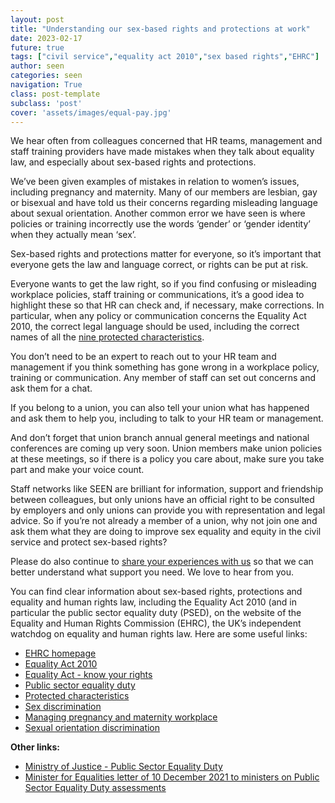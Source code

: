 ```yaml
---
layout: post
title: "Understanding our sex-based rights and protections at work"
date: 2023-02-17
future: true
tags: ["civil service","equality act 2010","sex based rights","EHRC"]
author: seen
categories: seen
navigation: True
class: post-template
subclass: 'post'
cover: 'assets/images/equal-pay.jpg'
---
```


We hear often from colleagues concerned that HR teams, management and staff training providers have made mistakes when they talk about equality law, and especially about sex-based rights and protections. 

We’ve been given examples of mistakes in relation to women’s issues, including pregnancy and maternity.  Many of our members are lesbian, gay or bisexual and have told us their concerns regarding misleading language about sexual orientation.  Another common error we have seen is where policies or training incorrectly use the words ‘gender’ or ‘gender identity’ when they actually mean ‘sex’.

Sex-based rights and protections matter for everyone, so it’s important that everyone gets the law and language correct, or rights can be put at risk. 

Everyone wants to get the law right, so if you find confusing or misleading workplace policies, staff training or communications, it’s a good idea to highlight these so that HR can check and, if necessary, make corrections.  In particular, when any policy or communication concerns the Equality Act 2010, the correct legal language should be used, including the correct names of all the [nine protected characteristics](https://www.equalityhumanrights.com/en/equality-act/protected-characteristics).

You don’t need to be an expert to reach out to your HR team and management if you think something has gone wrong in a workplace policy, training or communication. Any member of staff can set out concerns and ask them for a chat. 

If you belong to a union, you can also tell your union what has happened and ask them to help you, including to talk to your HR team or management. 

And don’t forget that union branch annual general meetings and national conferences are coming up very soon. Union members make union policies at these meetings, so if there is a policy you care about, make sure you take part and make your voice count. 

Staff networks like SEEN are brilliant for information, support and friendship between colleagues, but only unions have an official right to be consulted by employers and only unions can provide you with representation and legal advice. So if you’re not already a member of a union, why not join one and ask them what they are doing to improve sex equality and equity in the civil service and protect sex-based rights?

Please do also continue to [share your experiences with us](/contact/) so that we can better understand what support you need. We love to hear from you.

You can find clear information about sex-based rights, protections and equality and human rights law, including the Equality Act 2010 (and in particular the public sector equality duty (PSED), on the website of the Equality and Human Rights Commission (EHRC), the UK’s independent watchdog on equality and human rights law. Here are some useful links:

- [EHRC homepage](https://www.equalityhumanrights.com/en)
- [Equality Act 2010](https://www.equalityhumanrights.com/en/equality-act/equality-act-2010)
- [Equality Act - know your rights](https://www.equalityhumanrights.com/en/equality-act/know-your-rights)
- [Public sector equality duty](https://www.equalityhumanrights.com/en/advice-and-guidance/public-sector-equality-duty)
- [Protected characteristics](https://www.equalityhumanrights.com/en/equality-act/protected-characteristics)
- [Sex discrimination](https://www.equalityhumanrights.com/en/advice-and-guidance/sex-discrimination)
- [Managing pregnancy and maternity workplace](https://www.equalityhumanrights.com/en/our-work/managing-pregnancy-and-maternity-workplace)
- [Sexual orientation discrimination](https://www.equalityhumanrights.com/en/advice-and-guidance/sexual-orientation-discrimination)

**Other links:**
- [Ministry of Justice - Public Sector Equality Duty](https://www.gov.uk/government/publications/public-sector-equality-duty)
- [Minister for Equalities letter of 10 December 2021 to ministers on Public Sector Equality Duty assessments](https://www.gov.uk/government/publications/letter-to-ministers-on-public-sector-equality-duty-assessments/letter-to-ministers-on-public-sector-equality-duty-assessments)
